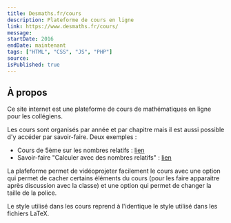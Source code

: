 ```yaml
---
title: Desmaths.fr/cours
description: Plateforme de cours en ligne
link: https://www.desmaths.fr/cours/
message:
startDate: 2016
endDate: maintenant
tags: ["HTML", "CSS", "JS", "PHP"]
source:
isPublished: true
---
```


## À propos

Ce site internet est une plateforme de cours de mathématiques en ligne pour les collégiens.

Les cours sont organisés par année et par chapitre mais il est aussi possible d'y accéder par savoir-faire. Deux exemples :

- Cours de 5ème sur les nombres relatifs : [lien](https://www.desmaths.fr/cours/?n=5e&c=05)
- Savoir-faire "Calculer avec des nombres relatifs" : [lien](https://www.desmaths.fr/cours/?s=N44)

La plafeforme permet de vidéoprojeter facilement le cours avec une option qui permet de cacher certains éléments du cours (pour les faire apparaitre après discussion avec la classe) et une option qui permet de changer la taille de la police.

Le style utilisé dans les cours reprend à l'identique le style utilisé dans les fichiers LaTeX.

